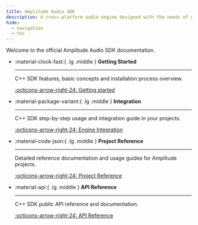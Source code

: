 ```yaml
---
title: Amplitude Audio SDK
description: A cross-platform audio engine designed with the needs of games in mind.
hide:
  - navigation
  - toc
---
```


Welcome to the official Amplitude Audio SDK documentation.

<div class="grid cards" markdown>

-   :material-clock-fast:{ .lg .middle } __Getting Started__

    ---

    C++ SDK features, basic concepts and installation process overview.

    [:octicons-arrow-right-24: Getting started](./getting-started/introduction.md)

-   :material-package-variant:{ .lg .middle } __Integration__

    ---

    C++ SDK step-by-step usage and integration guide in your projects.

    [:octicons-arrow-right-24: Engine Integration](./integration/cmake-setup.md)

-   :material-code-json:{ .lg .middle } __Project Reference__

    ---

    Detailed reference documentation and usage guides for Amplitude projects.

    [:octicons-arrow-right-24: Project Reference](project)

-   :material-api:{ .lg .middle } __API Reference__

    ---

    C++ SDK public API reference and documentation.

    [:octicons-arrow-right-24: API Reference](api)

</div>